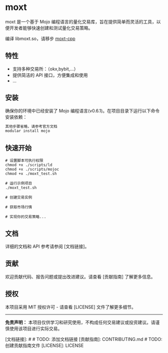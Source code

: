 # moxt

moxt 是一个基于 Mojo 编程语言的量化交易库，旨在提供简单而灵活的工具，以便开发者能够快速创建和测试量化交易策略。

编译 libmoxt.so，请移步 [moxt-cpp](https://github.com/f0cii/moxt-cpp)

## 特性

- 支持多种交易所：（okx,bybit,...）
- 提供简洁的 API 接口，方便集成和使用
- ...

## 安装

确保你的环境中已经安装了 Mojo 编程语言(v0.6.1)。在项目目录下运行以下命令安装依赖：

```bash
其他步骤省略，请参考官方文档
modular install mojo
```

## 快速开始

```mojo
# 设置脚本可执行权限
chmod +x ./scripts/ld
chmod +x ./scripts/mojoc
chmod +x ./moxt_test.sh

# 运行示例项目
./moxt_test.sh

# 创建交易实例

# 获取市场行情

# 实现你的交易策略...
```

## 文档

详细的文档和 API 参考请参阅 [文档链接]。

## 贡献

欢迎贡献代码、报告问题或提出改进建议。请查看 [贡献指南] 了解更多信息。

## 授权

本项目采用 MIT 授权许可 - 请查看 [LICENSE] 文件了解更多细节。

---

**免责声明：** 本项目仅供学习和研究使用，不构成任何交易建议或投资建议。请谨慎使用该项目进行实际交易。

[文档链接]: #  # TODO: 添加文档链接
[贡献指南]: CONTRIBUTING.md # TODO: 创建贡献指南文件
[LICENSE]: LICENSE
